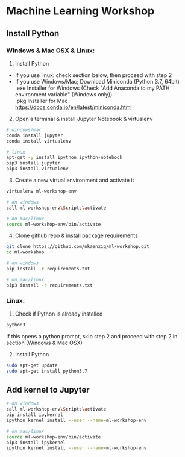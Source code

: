 # Machine Learning Workshop

## Install Python
### Windows & Mac OSX & Linux:
1. Install Python
- If you use linux: check section below, then proceed with step 2<br />
- If you use Windows/Mac;
Download Miniconda (Python 3.7, 64bit) <br />
.exe Installer for Windows (Check "Add Anaconda to my PATH environment variable" (Windows only))<br />
.pkg Installer for Mac<br />
https://docs.conda.io/en/latest/miniconda.html<br />

2. Open a terminal & install Jupyter Notebook & virtualenv
```sh
# windows/mac
conda install jupyter
conda install virtualenv

# linux
apt-get -y install ipython ipython-notebook
pip3 install jupyter
pip3 install virtualenv
```

3. Create a new virtual environment and activate it
```sh
virtualenv ml-workshop-env

# on windows
call ml-workshop-env\Scripts\activate

# on mac/linux
source ml-workshop-env/bin/activate
```

4. Clone github repo & install package requirements
```sh
git clone https://github.com/nkaenzig/ml-workshop.git
cd ml-workshop

# on windows
pip install -r requirements.txt

# on mac/linux
pip3 install -r requirements.txt
```


### Linux:
1. Check if Python is already installed
```sh
python3
```
If this opens a python prompt, skip step 2 and proceed with step 2 in section (Windows & Mac OSX)

2. Install Python
```sh
sudo apt-get update
sudo apt-get install python3.7
```

## Add kernel to Jupyter
```sh
# on windows
call ml-workshop-env\Scripts\activate
pip install ipykernel
ipython kernel install --user --name=ml-workshop-env

# on mac/linux
source ml-workshop-env/bin/activate
pip3 install ipykernel
ipython kernel install --user --name=ml-workshop-env


```


